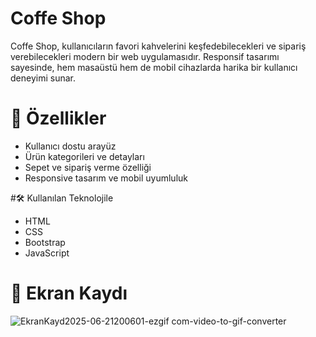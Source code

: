 # Coffe Shop

Coffe Shop, kullanıcıların favori kahvelerini keşfedebilecekleri ve sipariş verebilecekleri modern bir web uygulamasıdır. Responsif tasarımı sayesinde, hem masaüstü hem de mobil cihazlarda harika bir kullanıcı deneyimi sunar.

# 🚀 Özellikler

- Kullanıcı dostu arayüz
- Ürün kategorileri ve detayları
- Sepet ve sipariş verme özelliği
- Responsive tasarım ve mobil uyumluluk

#🛠️ Kullanılan Teknolojile

- HTML
- CSS
- Bootstrap
- JavaScript

# 🎥 Ekran Kaydı
![EkranKayd2025-06-21200601-ezgif com-video-to-gif-converter](https://github.com/user-attachments/assets/769f2413-fc2b-467a-bcef-2fe9c67b0eee)
